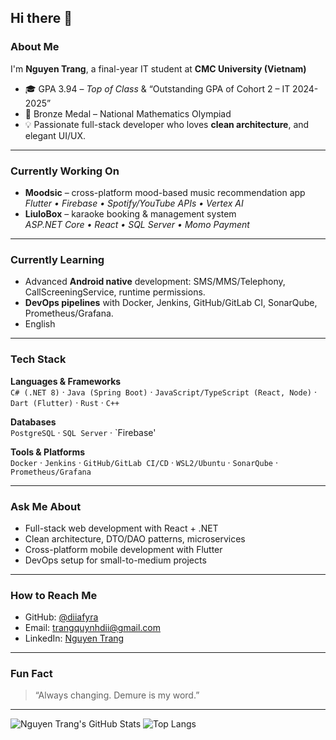 ## Hi there 👋

### About Me
I'm **Nguyen Trang**, a final-year IT student at **CMC University (Vietnam)**  
- 🎓 GPA 3.94 – *Top of Class* & “Outstanding GPA of Cohort 2 – IT 2024-2025”  
- 🥉 Bronze Medal – National Mathematics Olympiad  
- 💡 Passionate full-stack developer who loves **clean architecture**, and elegant UI/UX.

---

### Currently Working On
- **Moodsic** – cross-platform mood-based music recommendation app  
  *Flutter • Firebase • Spotify/YouTube APIs • Vertex AI*
- **LiuloBox** – karaoke booking & management system  
  *ASP.NET Core • React • SQL Server • Momo Payment*

---

### Currently Learning
- Advanced **Android native** development: SMS/MMS/Telephony, CallScreeningService, runtime permissions.
- **DevOps pipelines** with Docker, Jenkins, GitHub/GitLab CI, SonarQube, Prometheus/Grafana.
- English 

---

### Tech Stack
**Languages & Frameworks**  
`C# (.NET 8)` · `Java (Spring Boot)` · `JavaScript/TypeScript (React, Node)` · `Dart (Flutter)` · `Rust` · `C++`

**Databases**  
`PostgreSQL` · `SQL Server` · `Firebase'

**Tools & Platforms**  
`Docker` · `Jenkins` · `GitHub/GitLab CI/CD` · `WSL2/Ubuntu` · `SonarQube` · `Prometheus/Grafana`

---

### Ask Me About
- Full-stack web development with React + .NET  
- Clean architecture, DTO/DAO patterns, microservices  
- Cross-platform mobile development with Flutter  
- DevOps setup for small-to-medium projects

---

### How to Reach Me
- GitHub: [@diiafyra](https://github.com/diiafyra)
- Email: [trangquynhdii@gmail.com](mailto:trangquynhdii@gmail.com)  
- LinkedIn: [Nguyen Trang](https://www.linkedin.com/in/trang-nguyen-223192380)

---

### Fun Fact
> “Always changing. Demure is my word.”

---

![Nguyen Trang's GitHub Stats](https://github-readme-stats.vercel.app/api?username=diiafyra&show_icons=true&theme=tokyonight)
![Top Langs](https://github-readme-stats.vercel.app/api/top-langs/?username=diiafyra&layout=compact&theme=tokyonight)
